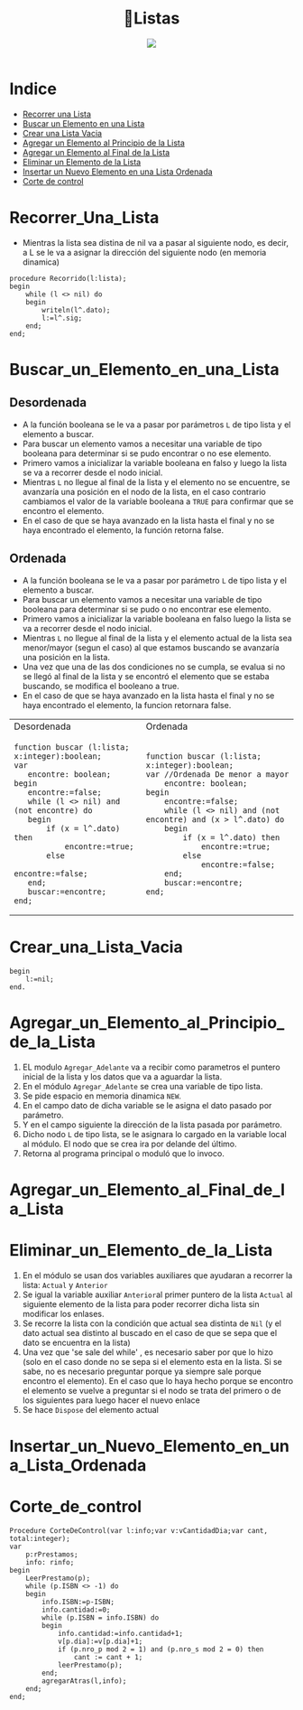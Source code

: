 <h1 align="center">🧾Listas </h1>
<div align="center">
<img src="https://media.giphy.com/media/bt0dOM6pZjSY8/giphy.gif"/>
 </div>
<br>

Indice
=================

   * [Recorrer una Lista](#recorrer_una_lista)
   * [Buscar un Elemento en una Lista](#buscar_un_elemento_en_una_lista)
   * [Crear una Lista Vacia](#crear_una_lista_vacia)
   * [Agregar un Elemento al Principio de la Lista](#agregar_un_elemento_al_principio_de_la_lista)
   * [Agregar un Elemento al Final de la Lista](#agregar_un_elemento_al_final_de_la_lista)
   * [Eliminar un Elemento de la Lista](#eliminar_un_elemento_de_la_lista)
   * [Insertar un Nuevo Elemento en una Lista Ordenada](#insertar_un_nuevo_elemento_en_una_lista_ordenada)
   * [Corte de control](#Corte_de_Control)

Recorrer_Una_Lista
==================
 - Mientras la lista sea distina de nil va a pasar al siguiente nodo, es decir, a L se le va a asignar la dirección del siguiente nodo (en memoria dinamica)

```Pas
procedure Recorrido(l:lista);
begin
    while (l <> nil) do
    begin
        writeln(l^.dato);
        l:=l^.sig;
    end;
end;
```
Buscar_un_Elemento_en_una_Lista
===============================
Desordenada
-----------
- A la función booleana se le va a pasar por parámetros ```L``` de tipo lista y el elemento a buscar.
- Para buscar un elemento vamos a necesitar una variable de tipo booleana para determinar si se pudo encontrar o no ese elemento.
- Primero vamos a inicializar la variable booleana en falso y luego la lista se va a recorrer desde el nodo inicial.
- Mientras ```L``` no llegue al final de la lista y el elemento no se encuentre, se avanzaría una posición en el nodo de la lista, en el caso contrario cambiamos el valor de la variable booleana a ```TRUE``` para confirmar que se encontro el elemento.
- En el caso de que se haya avanzado en la lista hasta el final y no se haya encontrado el elemento, la función retorna false.

Ordenada
--------
- A la función booleana se le va a pasar por parámetro ```L``` de tipo lista y el elemento a buscar.
- Para buscar un elemento vamos a necesitar una variable de tipo booleana para determinar si se pudo o no encontrar ese elemento.
- Primero vamos a inicializar la variable booleana en falso luego la lista se va a recorrer desde el nodo inicial.
- Mientras ```L``` no llegue al final de la lista y el elemento actual de la lista sea menor/mayor (segun el caso) al que estamos buscando se avanzaría una posición en la lista.
- Una vez que una de las dos condiciones no se cumpla, se evalua si no se llegó al final de la lista y se encontró el elemento que se estaba buscando, se modifica el booleano a true.
- En el caso de que se haya avanzado en la lista hasta el final y no se haya encontrado el elemento, la funcion retornara false.

<table>
<tr>
<td> Desordenada </td> <td> Ordenada </td>
</tr>
<tr>
<td>

 ```Pas
function buscar (l:lista; x:integer):boolean;
var 
    encontre: boolean;
begin
    encontre:=false;
    while (l <> nil) and (not encontre) do
    begin
        if (x = l^.dato) then
            encontre:=true;
        else
            encontre:=false;
    end;
    buscar:=encontre;
end;
```
</td>
<td>

```Pas
function buscar (l:lista; x:integer):boolean;
var //Ordenada De menor a mayor
    encontre: boolean;
begin
    encontre:=false;
    while (l <> nil) and (not encontre) and (x > l^.dato) do
    begin
        if (x = l^.dato) then
            encontre:=true;
        else
            encontre:=false;
    end;
    buscar:=encontre;
end;
```
 
</td>
</tr>
 </table>

Crear_una_Lista_Vacia
=====================
```Pas
begin
    l:=nil;
end.
```

Agregar_un_Elemento_al_Principio_de_la_Lista
============================================
1. EL modulo ```Agregar_Adelante``` va a recibir como parametros el puntero inicial de la lista y los datos que va a aguardar la lista.
2. En el módulo ```Agregar_Adelante``` se crea una variable de tipo lista.
3. Se pide espacio en memoria dinamica ```NEW```.
4. En el campo dato de dicha variable se le asigna el dato pasado por parámetro.
5. Y en el campo siguiente la dirección de la lista pasada por parámetro.
6. Dicho nodo ```L``` de tipo lista, se le asignara lo cargado en la variable local al módulo. El nodo que se crea ira por delande del último.
7. Retorna al programa principal o moduló que lo invoco.

Agregar_un_Elemento_al_Final_de_la_Lista
========================================

Eliminar_un_Elemento_de_la_Lista
================================
1. En el módulo se usan dos variables auxiliares que ayudaran a recorrer la lista: ```Actual``` y ```Anterior```
2. Se igual la variable auxiliar ```Anterior```al primer puntero de la lista ```Actual``` al siguiente elemento de la lista para poder recorrer dicha lista sin modificar los enlases.
3. Se recorre la lista con la condición que actual sea distinta de ```Nil``` (y el dato actual sea distinto al buscado en el caso de que se sepa que el dato se encuentra en la lista)
4. Una vez que 'se sale del while' , es necesario saber por que lo hizo (solo en el caso donde no se sepa si el elemento esta en la lista. Si se sabe, no es necesario preguntar porque ya siempre sale porque encontro el elemento). En el caso que lo haya hecho porque se encontro el elemento se vuelve a preguntar si el nodo se trata del primero o de los siguientes para luego hacer el nuevo enlace
5. Se hace ```Dispose``` del elemento actual

Insertar_un_Nuevo_Elemento_en_una_Lista_Ordenada
================================================

Corte_de_control
================
```Pas
Procedure CorteDeControl(var l:info;var v:vCantidadDia;var cant, total:integer);
var
    p:rPrestamos;
    info: rinfo;
begin
    LeerPrestamo(p);
    while (p.ISBN <> -1) do
    begin
        info.ISBN:=p-ISBN;
        info.cantidad:=0;
        while (p.ISBN = info.ISBN) do
        begin
            info.cantidad:=info.cantidad+1;
            v[p.dia]:=v[p.dia]+1;
            if (p.nro_p mod 2 = 1) and (p.nro_s mod 2 = 0) then
                cant := cant + 1;
            leerPrestamo(p);
        end;
        agregarAtras(l,info);
    end;
end;
```

